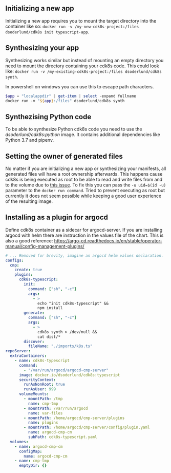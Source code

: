 ## Initializing a new app
Initializing a new app requires you to mount the target directory into the container like so: `docker run -v /my-new-cdk8s-project:/files dsoderlund/cdk8s init typescript-app`.

## Synthesizing your app
Synthesizing works similar but instead of mounting an empty directory you need to mount the directory containing your cdk8s code. This could look like: `docker run -v /my-existing-cdk8s-project:/files dsoderlund/cdk8s synth`.

In powershell on windows you can use this to escape path characters.

``` PowerShell
$app = "localappdir" | get-item | select -expand fullname
docker run -v "${app}:/files" dsoderlund/cdk8s synth
```

## Synthezising Python code
To be able to synthesize Python cdk8s code you need to use the _dsoderlund/cdk8s:python_ image. It contains additional dependencies like Python 3.7 and pipenv.

## Setting the owner of generated files
No matter if you are initializing a new app or synthesizing your manifests, all generated files will have a root ownership afterwards. This happens cause cdk8s is being executed as root to be able to read and write files from and to the volume due to [this issue](https://github.com/moby/moby/issues/2259). To fix this you can pass the `-u uid=$(id -u)` parameter to the `docker run command`. Tried to prevent executing as root but currently it does not seem possible while keeping a good user experience of the resulting image.

## Installing as a plugin for argocd

Define cdk8s container as a sidecar for argocd-server. If you are installing argocd with helm there are instruction in the values file of the chart. This is also a good reference: https://argo-cd.readthedocs.io/en/stable/operator-manual/config-management-plugins/

``` yaml
# ... Removed for brevity, imagine an argocd helm values declaration.
configs:
  cmp:
    create: true
    plugins:
      cdk8s-typescript:
        init:
          command: ["sh", "-c"]
          args:
            - >
              echo "init cdk8s-typescript" &&
              npm install
        generate:
          command: ["sh", "-c"]
          args:
            - >
              cdk8s synth > /dev/null &&
              cat dist/*
        discover:
          fileName: "./imports/k8s.ts"
repoServer:
  extraContainers:
    - name: cdk8s-typescript
      command:
        - "/var/run/argocd/argocd-cmp-server"
      image: docker.io/dsoderlund/cdk8s:typescript
      securityContext:
        runAsNonRoot: true
        runAsUser: 999
      volumeMounts:
        - mountPath: /tmp
          name: cmp-tmp
        - mountPath: /var/run/argocd
          name: var-files
        - mountPath: /home/argocd/cmp-server/plugins
          name: plugins
        - mountPath: /home/argocd/cmp-server/config/plugin.yaml
          name: argocd-cmp-cm
          subPath: cdk8s-typescript.yaml
  volumes:
    - name: argocd-cmp-cm
      configMap:
        name: argocd-cmp-cm
    - name: cmp-tmp
      emptyDir: {}
```